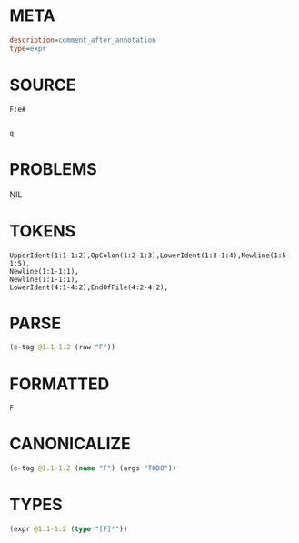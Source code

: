 # META
~~~ini
description=comment_after_annotation
type=expr
~~~
# SOURCE
~~~roc
F:e#


q
~~~
# PROBLEMS
NIL
# TOKENS
~~~zig
UpperIdent(1:1-1:2),OpColon(1:2-1:3),LowerIdent(1:3-1:4),Newline(1:5-1:5),
Newline(1:1-1:1),
Newline(1:1-1:1),
LowerIdent(4:1-4:2),EndOfFile(4:2-4:2),
~~~
# PARSE
~~~clojure
(e-tag @1.1-1.2 (raw "F"))
~~~
# FORMATTED
~~~roc
F
~~~
# CANONICALIZE
~~~clojure
(e-tag @1.1-1.2 (name "F") (args "TODO"))
~~~
# TYPES
~~~clojure
(expr @1.1-1.2 (type "[F]*"))
~~~
